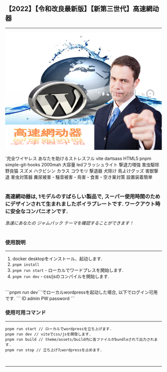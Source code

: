 ## 【2022】【令和改良最新版】【新第三世代】高速網动器
---

![ようこそREAD MEへ](./readme.jpg)


`完全ワイヤレス あなたを助けるストレスフル vite dartsass HTML5 pnpm simple-git-hooks 2000mah 大容量 ledフラッシュライト 撃退力増強 害虫駆除 野良猫 スズメ ハクビシン カラス コウモリ 撃退器 犬除け 鳥よけグッズ 害獣撃退 害虫対策器 糞尿被害・騒音被害・鳥害・食害・空き巣対策 設置装着簡単
<br>
<br>

### 高速網动器は, 1モデルのすばらしい製品で, スーパー使用時間のためにデザインされて生まれましたボイラプレートです. ワークアウト時に安全なコンパニオンです.
_急速にあなたの ジャムパック テーマを確認することができます！_
<br>
<br>

### 使用說明
---
1. docker desktopをインストール、起动します.
2. ```pnpm install```
3. ```pnpm run start``` - ローカルでワードプレスを開始します.
4. ```pnpm run dev``` - css/jsのコンパイルを開始します.
<br>
```pnpm run dev```でローカルwordpressを起动した場合, 以下でログイン可用です.
```
ID admin
PW password
```

### 使用可用コマンド
---

```
pnpm run start // ローカルでwordpressを立ち上げます.
pnpm run dev // viteでcss/jsを開發します.
pnpm run build // theme/assets/build内に各ファイルがbundleされて出力されます.
pnpm run stop // 立ち上げたwordpressを止めます.
```
<br>

---

